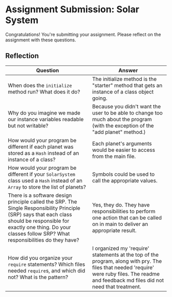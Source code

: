 # Assignment Submission: Solar System

Congratulations! You're submitting your assignment. Please reflect on the assignment with these questions.

## Reflection

|  Question 	|  Answer
|---	|---	|
| When does the `initialize` method run? What does it do? | The initialize method is the "starter" method that gets an instance of a class object going. 
| Why do you imagine we made our instance variables readable but not writable? | Because you didn't want the user to be able to change too much about the program (with the exception of the "add planet" method.)
| How would your program be different if each planet was stored as a `Hash` instead of an instance of a class? | Each planet's arguments would be easier to access from the main file. 
| How would your program be different if your `SolarSystem` class used a `Hash` instead of an `Array` to store the list of planets? | Symbols could be used to call the appropriate values. 
| There is a software design principle called the SRP. The Single Responsibility Principle (SRP) says that each class should be responsible for exactly one thing. Do your classes follow SRP? What responsibilities do they have? | Yes, they do. They have responsibilities to perform one action that can be called on in main to deliver an appropriate result. 
| How did you organize your `require` statements? Which files needed `require`s, and which did not? What is the pattern? | I organized my 'require' statements at the top of the program, along with pry. The files that needed 'require' were ruby files. The readme and feedback md files did not need that treatment. 
